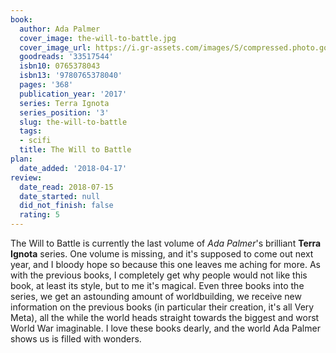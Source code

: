 ```yaml
---
book:
  author: Ada Palmer
  cover_image: the-will-to-battle.jpg
  cover_image_url: https://i.gr-assets.com/images/S/compressed.photo.goodreads.com/books/1484321667l/33517544._SX98_.jpg
  goodreads: '33517544'
  isbn10: 0765378043
  isbn13: '9780765378040'
  pages: '368'
  publication_year: '2017'
  series: Terra Ignota
  series_position: '3'
  slug: the-will-to-battle
  tags:
  - scifi
  title: The Will to Battle
plan:
  date_added: '2018-04-17'
review:
  date_read: 2018-07-15
  date_started: null
  did_not_finish: false
  rating: 5
---
```


The Will to Battle is currently the last volume of *Ada Palmer*'s brilliant **Terra Ignota** series. One volume is missing, and it's supposed to come out next year, and I bloody hope so because this one leaves me aching for more. As with the previous books, I completely get why people would not like this book, at least its style, but to me it's magical. Even three books into the series, we get an astounding amount of worldbuilding, we receive new information on the previous books (in particular their creation, it's all Very Meta), all the while the world heads straight towards the biggest and worst World War imaginable. I love these books dearly, and the world Ada Palmer shows us is filled with wonders.
